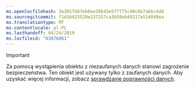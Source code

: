 ```yaml
---
ms.openlocfilehash: 3e301fb67eb8ee20b43e5ff775c40c6b7a6bc4d8
ms.sourcegitcommit: f1d16425528e237257ca3b58eb49217a514849ea
ms.translationtype: MT
ms.contentlocale: pl-PL
ms.lasthandoff: 04/24/2019
ms.locfileid: "63876861"
---
```

> [!IMPORTANT]
> Za pomocą wystąpienia obiektu z niezaufanych danych stanowi zagrożenie bezpieczeństwa. Ten obiekt jest używany tylko z zaufanych danych. Aby uzyskać więcej informacji, zobacz [sprawdzanie poprawności danych](https://www.owasp.org/index.php/Data_Validation).